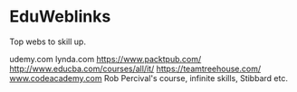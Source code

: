 # EduWeblinks


Top webs to skill up.

udemy.com
lynda.com
https://www.packtpub.com/
http://www.educba.com/courses/all/it/
https://teamtreehouse.com/
www.codeacademy.com
Rob Percival's course, infinite skills, Stibbard etc.

